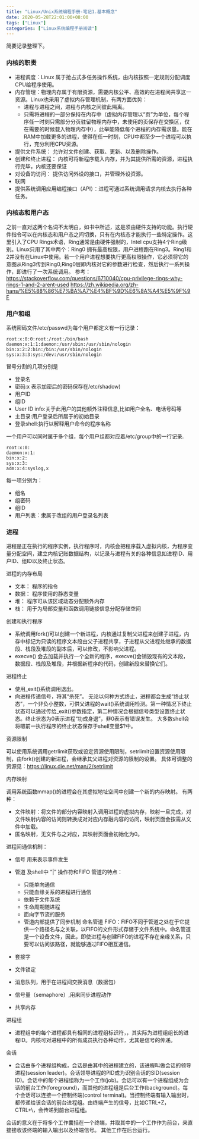 ```yaml
---
title: "Linux/Unix系统编程手册-笔记1.基本概念"
date: 2020-05-28T22:01:00+08:00
tags: ["Linux"]
categories: ["Linux系统编程手册阅读"]
---
```


简要记录整理下。


### 内核的职责    
- 进程调度：Linux 属于抢占式多任务操作系统，由内核按照一定规则分配调度CPU给程序使用。  
- 内存管理：物理内存属于有限资源，需要内核公平、高效的在进程间共享这一资源。Linux也采用了虚拟内存管理机制，有两方面优势：
    * 进程与进程之间，进程与内核之间彼此隔离。
    * 只需将进程的一部分保持在内存中（虚拟内存管理以“页”为单位，每个程序任一时刻只需部分分页驻留物理内存中，未使用的页保存在交换区，仅在需要的时候载入物理内存中），此举能降低每个进程的内存需求量。能在RAM中加载更多的进程，使得在任一时刻，CPU中都至少一个进程可以执行，充分利用CPU资源。
- 提供文件系统： 允许对文件创建、获取、更新、以及删除操作。
- 创建和终止进程： 内核可将新程序载入内存，并为其提供所需的资源，进程执行完毕，内核还要保证
- 对设备的访问： 提供访问外设的接口，并管理外设资源。
- 联网
- 提供系统调用应用编程接口（API）：进程可通过系统调用请求内核去执行各种任务。

### 内核态和用户态
之前一直对这两个名词不太明白，如书中所述，这是须由硬件支持的功能。执行硬件指令可以在内核态和用户态之间切换，只有在内核态才能执行一些特定操作。这里引入了CPU Rings术语，Ring通常是由硬件强制的，Intel cpu支持4个Ring级别。Linux只用了其中两个：Ring0 拥有最高权限，用户进程跑在Ring3。Ring1和2并没有在Linux中使用。若一个用户进程想要执行更高权限操作，它必须将它的意图从Ring3传到Ring0,Ring0层即内核对它的参数进行检查，然后执行一系列操作，即进行了一次系统调用。
参考：https://stackoverflow.com/questions/6710040/cpu-privilege-rings-why-rings-1-and-2-arent-used
    https://zh.wikipedia.org/zh-hans/%E5%88%86%E7%BA%A7%E4%BF%9D%E6%8A%A4%E5%9F%9F

### 用户和组
系统密码文件/etc/passwd为每个用户都定义有一行记录：

```
root:x:0:0:root:/root:/bin/bash
daemon:x:1:1:daemon:/usr/sbin:/usr/sbin/nologin
bin:x:2:2:bin:/bin:/usr/sbin/nologin
sys:x:3:3:sys:/dev:/usr/sbin/nologin

```
冒号分割的几项分别是 
- 登录名
- 密码:x 表示加密后的密码保存在/etc/shadow)
- 用户ID
- 组ID
- User ID info:关于此用户的其他额外注释信息,比如用户全名、电话号码等
- 主目录:用户登录后所居于的初始目录
- 登录shell:执行以解释用户命令的程序名称  

一个用户可以同时属于多个组，每个用户组都对应着/etc/group中的一行记录.

```
root:x:0:
daemon:x:1:
bin:x:2:
sys:x:3:
adm:x:4:syslog,x

```

每一项分别为：
- 组名
- 组密码
- 组ID
- 用户列表：隶属于改组的用户登录名列表

### 进程

进程是正在执行的程序实例，执行程序时，内核会把程序载入虚拟内核，为程序变量分配空间，建立内核记账数据结构，以记录与进程有关的各种信息如进程ID、用户ID、组ID以及终止状态。

  进程的内存布局

- 文本： 程序的指令
- 数据： 程序使用的静态变量
- 堆： 程序可从该区域动态分配额外内存
- 栈： 用于为局部变量和函数调用链接信息分配存储空间


 创建和执行程序

- 系统调用fork()可以创建一个新进程，内核通过复制父进程来创建子进程，内存中标记为只读的程序文本段由父子进程共享，子进程从父进程处继承的数据段、栈段及堆段的副本后，可以修改，不影响父进程。
- execve() 会去加载并执行一个全新的程序，execve()会销毁现有的文本段，数据段、栈段及堆段，并根据新程序的代码，创建新段来替换它们。


进程终止

- 使用_exit()系统调用退出。
- 向进程传递信号，将其“杀死”。
无论以何种方式终止，进程都会生成“终止状态”，一个非负小整数，可供父进程的wait()系统调用检测。第一种情况下终止状态可以通过传给_exit()参数指定，第二种情况会根据信号类型设置终止状态。终止状态为0表示进程“功成身退”，非0表示有错误发生。 大多数shell会将嗯前一执行程序的终止状态保存于shell变量$?中。

资源限制

可以使用系统调用getrlimit获取或设定资源使用限制，setrlimit设置资源使用限制，由fork()创建的新进程，会继承其父进程对资源的限制的设置。
具体可调整的资源见：https://linux.die.net/man/2/setrlimit

内存映射

调用系统函数mmap()的进程会在其虚拟地址空间中创建一个新的内存映射。
有两种：
- 文件映射：将文件的部分内容映射入调用进程的虚拟内存，映射一旦完成，对文件映射内容的访问则转换成对对应内存融内容的访问，映射页面会按需从文件中加载。
- 匿名映射，无文件与之对应，其映射页面会初始化为0。

进程间通信机制：
- 信号 用来表示事件发生
- 管道 及shell中 “|” 操作符和FIFO
   管道的特点：
  * 只能单向通信
  * 只能血缘关系的进程进行通信
  * 依赖于文件系统
  * 生命周期随进程
  * 面向字节流的服务
  * 管道内部提供了同步机制
  命名管道 FIFO：FIFO不同于管道之处在于它提供一个路径名与之关联，以FIFO的文件形式存储于文件系统中。命名管道是一个设备文件，因此，即使进程与创建FIFO的进程不存在亲缘关系，只要可以访问该路径，就能够通过FIFO相互通信。

- 套接字
- 文件锁定
- 消息队列，用于在进程间交换消息（数据包）
- 信号量（semaphore）,用来同步进程动作
- 共享内存

进程组
- 进程组中的每个进程都具有相同的进程组标识符，，其实际为进程组组长的进程ID。内核可对进程中的所有成员执行各种动作，尤其是信号的传递。

会话
- 会话由多个进程组构成，会话是由其中的进程建立的，该进程叫做会话的领导进程(session leader)。会话领导进程的PID成为识别会话的SID(session ID)。会话中的每个进程组称为一个工作(job)。会话可以有一个进程组成为会话的前台工作(foreground)，而其他的进程组是后台工作(background)。每个会话可以连接一个控制终端(control terminal)。当控制终端有输入输出时，都传递给该会话的前台进程组。由终端产生的信号，比如CTRL+Z， CTRL+\，会传递到前台进程组。

会话的意义在于将多个工作囊括在一个终端，并取其中的一个工作作为前台，来直接接收该终端的输入输出以及终端信号。 其他工作在后台运行。
